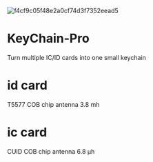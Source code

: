 ![f4cf9c05f48e2a0cf74d3f7352eead5](https://user-images.githubusercontent.com/30255258/111896654-2c4d0e00-8a56-11eb-8881-fbffeac3048e.jpg)

# KeyChain-Pro
Turn multiple IC/ID cards into one small keychain

# id card
T5577 COB chip
antenna 3.8 mh

# ic card
CUID COB chip
antenna 6.8 μh

